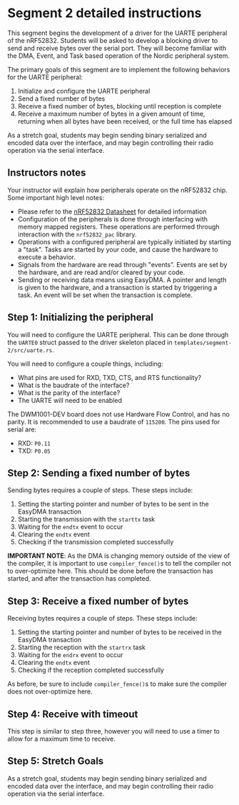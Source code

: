 # Segment 2 detailed instructions

This segment begins the development of a driver for the UARTE peripheral of the nRF52832. Students will be asked to develop a blocking driver to send and receive bytes over the serial port. They will become familiar with the DMA, Event, and Task based operation of the Nordic peripheral system.

The primary goals of this segment are to implement the following behaviors for the UARTE peripheral:

1. Initialize and configure the UARTE peripheral
2. Send a fixed number of bytes
3. Receive a fixed number of bytes, blocking until reception is complete
4. Receive a maximum number of bytes in a given amount of time, returning when all bytes have been received, or the full time has elapsed

As a stretch goal, students may begin sending binary serialized and encoded data over the interface, and may begin controlling their radio operation via the serial interface.

## Instructors notes

Your instructor will explain how peripherals operate on the nRF52832 chip. Some important high level notes:

* Please refer to the [nRF52832 Datasheet] for detailed information
* Configuration of the peripherals is done through interfacing with memory mapped registers. These operations are performed through interaction with the `nrf52832_pac` library.
* Operations with a configured peripheral are typically initiated by starting a "task". Tasks are started by your code, and cause the hardware to execute a behavior.
* Signals from the hardware are read through "events". Events are set by the hardware, and are read and/or cleared by your code.
* Sending or receiving data means using EasyDMA. A pointer and length is given to the hardware, and a transaction is started by triggering a task. An event will be set when the transaction is complete.

[nRF52832 Datasheet]: ./nrf52832-datasheet-v1_4.pdf

## Step 1: Initializing the peripheral

You will need to configure the UARTE peripheral. This can be done through the `UARTE0` struct passed to the driver skeleton placed in `templates/segment-2/src/uarte.rs`.

You will need to configure a couple things, including:

* What pins are used for RXD, TXD, CTS, and RTS functionality?
* What is the baudrate of the interface?
* What is the parity of the interface?
* The UARTE will need to be enabled

The DWM1001-DEV board does not use Hardware Flow Control, and has no parity. It is recommended to use a baudrate of `115200`. The pins used for serial are:

* RXD: `P0.11`
* TXD: `P0.05`

## Step 2: Sending a fixed number of bytes

Sending bytes requires a couple of steps. These steps include:

1. Setting the starting pointer and number of bytes to be sent in the EasyDMA transaction
2. Starting the transmission with the `starttx` task
3. Waiting for the `endtx` event to occur
4. Clearing the `endtx` event
5. Checking if the transmission completed successfully

**IMPORTANT NOTE**: As the DMA is changing memory outside of the view of the compiler, it is important to use `compiler_fence()`s to tell the compiler not to over-optimize here. This should be done before the transaction has started, and after the transaction has completed.

## Step 3: Receive a fixed number of bytes

Receiving bytes requires a couple of steps. These steps include:

1. Setting the starting pointer and number of bytes to be received in the EasyDMA transaction
2. Starting the reception with the `startrx` task
3. Waiting for the `endrx` event to occur
4. Clearing the `endtx` event
5. Checking if the reception completed successfully

As before, be sure to include `compiler_fence()`s to make sure the compiler does not over-optimize here.

## Step 4: Receive with timeout

This step is similar to step three, however you will need to use a timer to allow for a maximum time to receive.

## Step 5: Stretch Goals

As a stretch goal, students may begin sending binary serialized and encoded data over the interface, and may begin controlling their radio operation via the serial interface.
